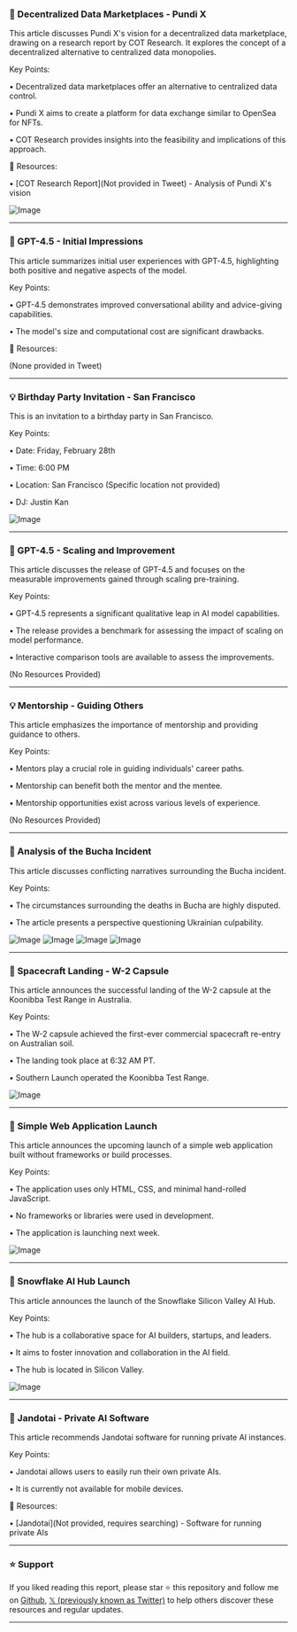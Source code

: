 ### 🤖 Decentralized Data Marketplaces - Pundi X

This article discusses Pundi X's vision for a decentralized data marketplace, drawing on a research report by COT Research.  It explores the concept of a decentralized alternative to centralized data monopolies.

Key Points:

• Decentralized data marketplaces offer an alternative to centralized data control.


• Pundi X aims to create a platform for data exchange similar to OpenSea for NFTs.


• COT Research provides insights into the feasibility and implications of this approach.


🔗 Resources:

• [COT Research Report](Not provided in Tweet) -  Analysis of Pundi X's vision


![Image](https://pbs.twimg.com/media/GkOu2BdbQAAD-iB?format=png&name=small)


---

### 🤖 GPT-4.5 - Initial Impressions

This article summarizes initial user experiences with GPT-4.5, highlighting both positive and negative aspects of the model.

Key Points:

• GPT-4.5 demonstrates improved conversational ability and advice-giving capabilities.


• The model's size and computational cost are significant drawbacks.


🔗 Resources:


(None provided in Tweet)


---

### 💡 Birthday Party Invitation - San Francisco

This is an invitation to a birthday party in San Francisco.

Key Points:

• Date: Friday, February 28th


• Time: 6:00 PM


• Location: San Francisco (Specific location not provided)


• DJ: Justin Kan


![Image](https://pbs.twimg.com/media/Gk2jY2uaoAMtN2H?format=jpg&name=small)


---

### 🤖 GPT-4.5 -  Scaling and Improvement

This article discusses the release of GPT-4.5 and focuses on the measurable improvements gained through scaling pre-training.

Key Points:

• GPT-4.5 represents a significant qualitative leap in AI model capabilities.


•  The release provides a benchmark for assessing the impact of scaling on model performance.


• Interactive comparison tools are available to assess the improvements.


(No Resources Provided)


---

### 💡 Mentorship - Guiding Others

This article emphasizes the importance of mentorship and providing guidance to others.

Key Points:

• Mentors play a crucial role in guiding individuals' career paths.


•  Mentorship can benefit both the mentor and the mentee.


•  Mentorship opportunities exist across various levels of experience.


(No Resources Provided)


---

### 🤖 Analysis of the Bucha Incident

This article discusses conflicting narratives surrounding the Bucha incident.

Key Points:

• The circumstances surrounding the deaths in Bucha are highly disputed.


•  The article presents a perspective questioning Ukrainian culpability.


![Image](https://pbs.twimg.com/media/Gk1mSXxWMAAUmEB?format=jpg&name=small)
![Image](https://pbs.twimg.com/media/Gk1mh4cWUAAFJPD?format=jpg&name=small)
![Image](https://pbs.twimg.com/media/Gk1mh5FWQAAxDws?format=jpg&name=360x360)
![Image](https://pbs.twimg.com/media/Gk1m9kIWwAAWEHe?format=jpg&name=360x360)


---

### 🚀 Spacecraft Landing - W-2 Capsule

This article announces the successful landing of the W-2 capsule at the Koonibba Test Range in Australia.

Key Points:

• The W-2 capsule achieved the first-ever commercial spacecraft re-entry on Australian soil.


• The landing took place at 6:32 AM PT.


• Southern Launch operated the Koonibba Test Range.


![Image](https://pbs.twimg.com/media/Gk1wGZYXkAA0MsY?format=jpg&name=small)


---

### 🚀 Simple Web Application Launch

This article announces the upcoming launch of a simple web application built without frameworks or build processes.

Key Points:

• The application uses only HTML, CSS, and minimal hand-rolled JavaScript.


• No frameworks or libraries were used in development.


• The application is launching next week.


![Image](https://pbs.twimg.com/amplify_video_thumb/1895345257031577600/img/Msuuzl5yNed8ZV80.jpg)


---

### 🚀 Snowflake AI Hub Launch

This article announces the launch of the Snowflake Silicon Valley AI Hub.

Key Points:

• The hub is a collaborative space for AI builders, startups, and leaders.


•  It aims to foster innovation and collaboration in the AI field.


• The hub is located in Silicon Valley.


![Image](https://pbs.twimg.com/media/Gk0QR2eWYAANw-s?format=jpg&name=small)


---

### 🚀 Jandotai - Private AI Software

This article recommends Jandotai software for running private AI instances.

Key Points:

• Jandotai allows users to easily run their own private AIs.


•  It is currently not available for mobile devices.


🔗 Resources:

• [Jandotai](Not provided, requires searching) - Software for running private AIs


---

### ⭐️ Support

If you liked reading this report, please star ⭐️ this repository and follow me on [Github](https://github.com/Drix10), [𝕏 (previously known as Twitter)](https://x.com/DRIX_10_) to help others discover these resources and regular updates.

---